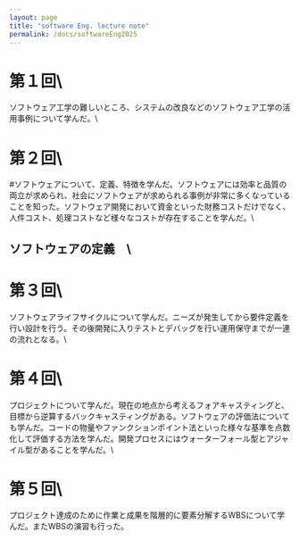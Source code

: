 ```yaml
---
layout: page
title: "software Eng. lecture note"
permalink: /docs/softwareEng2025
---
```


# 第１回\
ソフトウェア工学の難しいところ、システムの改良などのソフトウェア工学の活用事例について学んだ。\
# 第２回\
#ソフトウェアについて、定義、特徴を学んだ。ソフトウェアには効率と品質の両立が求められ、社会にソフトウェアが求められる事例が非常に多くなっていることを知った。ソフトウェア開発において資金といった財務コストだけでなく、人件コスト、処理コストなど様々なコストが存在することを学んだ。\
## ソフトウェアの定義　\
# 第３回\
ソフトウェアライフサイクルについて学んだ。ニーズが発生してから要件定義を行い設計を行う。その後開発に入りテストとデバッグを行い運用保守までが一連の流れとなる。\
# 第４回\
プロジェクトについて学んだ。現在の地点から考えるフォアキャスティングと、目標から逆算するバックキャスティングがある。ソフトウェアの評価法についても学んだ。コードの物量やファンクションポイント法といった様々な基準を点数化して評価する方法を学んだ。開発プロセスにはウォーターフォール型とアジャイル型があることを学んだ。\
# 第５回\
プロジェクト達成のために作業と成果を階層的に要素分解するWBSについて学んだ。またWBSの演習も行った。
